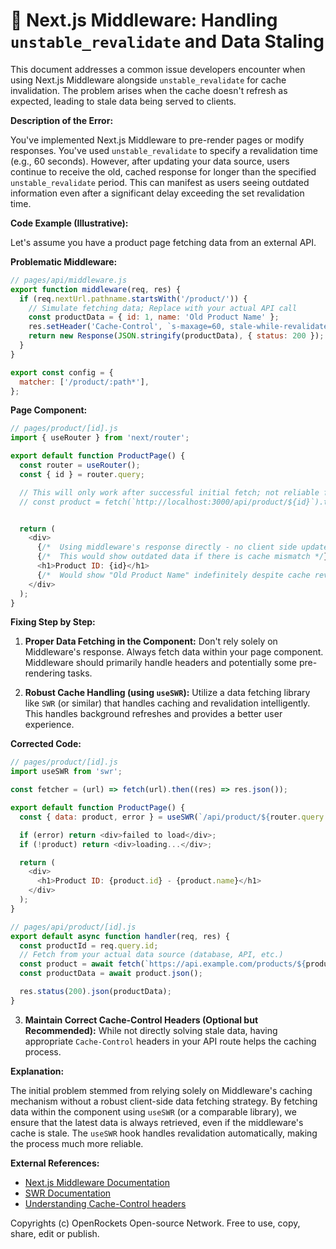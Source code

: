 # 🐞 Next.js Middleware: Handling `unstable_revalidate` and Data Staling


This document addresses a common issue developers encounter when using Next.js Middleware alongside `unstable_revalidate` for cache invalidation.  The problem arises when the cache doesn't refresh as expected, leading to stale data being served to clients.


**Description of the Error:**

You've implemented Next.js Middleware to pre-render pages or modify responses. You've used `unstable_revalidate` to specify a revalidation time (e.g., 60 seconds). However, after updating your data source, users continue to receive the old, cached response for longer than the specified `unstable_revalidate` period.  This can manifest as users seeing outdated information even after a significant delay exceeding the set revalidation time.

**Code Example (Illustrative):**

Let's assume you have a product page fetching data from an external API.

**Problematic Middleware:**

```javascript
// pages/api/middleware.js
export function middleware(req, res) {
  if (req.nextUrl.pathname.startsWith('/product/')) {
    // Simulate fetching data; Replace with your actual API call
    const productData = { id: 1, name: 'Old Product Name' };
    res.setHeader('Cache-Control', `s-maxage=60, stale-while-revalidate=60`);
    return new Response(JSON.stringify(productData), { status: 200 });
  }
}

export const config = {
  matcher: ['/product/:path*'],
};
```

**Page Component:**

```javascript
// pages/product/[id].js
import { useRouter } from 'next/router';

export default function ProductPage() {
  const router = useRouter();
  const { id } = router.query;

  // This will only work after successful initial fetch; not reliable for cache-checking
  // const product = fetch(`http://localhost:3000/api/product/${id}`).then((r) => r.json());


  return (
    <div>
      {/*  Using middleware's response directly - no client side update mechanism */}
      {/*  This would show outdated data if there is cache mismatch */}
      <h1>Product ID: {id}</h1>
      {/*  Would show "Old Product Name" indefinitely despite cache revalidate */}
    </div>
  );
}
```

**Fixing Step by Step:**

1. **Proper Data Fetching in the Component:** Don't rely solely on Middleware's response.  Always fetch data within your page component.  Middleware should primarily handle headers and potentially some pre-rendering tasks.

2. **Robust Cache Handling (using `useSWR`):** Utilize a data fetching library like `SWR` (or similar) that handles caching and revalidation intelligently.  This handles background refreshes and provides a better user experience.

**Corrected Code:**

```javascript
// pages/product/[id].js
import useSWR from 'swr';

const fetcher = (url) => fetch(url).then((res) => res.json());

export default function ProductPage() {
  const { data: product, error } = useSWR(`/api/product/${router.query.id}`, fetcher);

  if (error) return <div>failed to load</div>;
  if (!product) return <div>loading...</div>;

  return (
    <div>
      <h1>Product ID: {product.id} - {product.name}</h1>
    </div>
  );
}
```

```javascript
// pages/api/product/[id].js
export default async function handler(req, res) {
  const productId = req.query.id;
  // Fetch from your actual data source (database, API, etc.)
  const product = await fetch(`https://api.example.com/products/${productId}`); // Replace with your API
  const productData = await product.json();

  res.status(200).json(productData);
}
```

3. **Maintain Correct Cache-Control Headers (Optional but Recommended):**  While not directly solving stale data, having appropriate `Cache-Control` headers in your API route helps the caching process.

**Explanation:**

The initial problem stemmed from relying solely on Middleware's caching mechanism without a robust client-side data fetching strategy.  By fetching data within the component using `useSWR` (or a comparable library), we ensure that the latest data is always retrieved, even if the middleware's cache is stale.  The `useSWR` hook handles revalidation automatically, making the process much more reliable.

**External References:**

* [Next.js Middleware Documentation](https://nextjs.org/docs/app/building-your-application/routing/middleware)
* [SWR Documentation](https://swr.vercel.app/)
* [Understanding Cache-Control headers](https://developer.mozilla.org/en-US/docs/Web/HTTP/Headers/Cache-Control)


Copyrights (c) OpenRockets Open-source Network. Free to use, copy, share, edit or publish.

